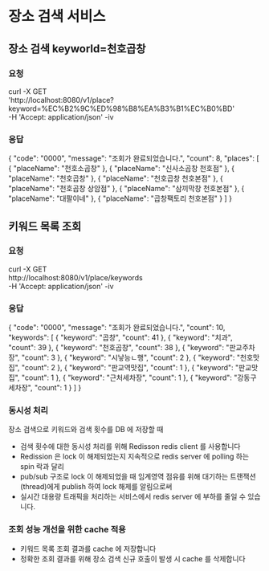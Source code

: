 # 장소 검색 서비스


## 장소 검색 keyworld=천호곱창
### 요청
curl -X GET \
'http://localhost:8080/v1/place?keyword=%EC%B2%9C%ED%98%B8%EA%B3%B1%EC%B0%BD' \
-H 'Accept: application/json' -iv

### 응답
{
"code": "0000",
"message": "조회가 완료되었습니다.",
"count": 8,
"places": [
{
"placeName": "천호소곱창"
},
{
"placeName": "신사소곱창 천호점"
},
{
"placeName": "천호곱창"
},
{
"placeName": "천호곱창 천호본점"
},
{
"placeName": "천호곱창 상암점"
},
{
"placeName": "삼끼막창 천호본점"
},
{
"placeName": "대팔이네"
},
{
"placeName": "곱창팩토리 천호본점"
}
]
}

## 키워드 목록 조회
### 요청
curl -X GET \
http://localhost:8080/v1/place/keywords \
-H 'Accept: application/json' -iv

### 응답
{
"code": "0000",
"message": "조회가 완료되었습니다.",
"count": 10,
"keywords": [
{
"keyword": "곱창",
"count": 41
},
{
"keyword": "치과",
"count": 39
},
{
"keyword": "천호곱창",
"count": 38
},
{
"keyword": "판교주차장",
"count": 3
},
{
"keyword": "시낳능ㄴ행",
"count": 2
},
{
"keyword": "천호맛집",
"count": 2
},
{
"keyword": "판교역맛집",
"count": 1
},
{
"keyword": "판교맛집",
"count": 1
},
{
"keyword": "근처세차장",
"count": 1
},
{
"keyword": "강동구세차장",
"count": 1
}
]
}

### 동시성 처리

장소 검색으로 키워드와 검색 횟수를 DB 에 저장할 때
 - 검색 횟수에 대한 동시성 처리를 위해 Redisson redis client 를 사용합니다
 - Redission 은 lock 이 해제되었는지 지속적으로 redis server 에 polling 하는 spin 락과 달리
 - pub/sub 구조로 lock 이 해제되었을 때 임계영역 점유를 위해 대기하는 트랜잭션(thread)에게 publish 하여 lock 해제를 알림으로써
 - 실시간 대용량 트래픽을 처리하는 서비스에서 redis server 에 부하를 줄일 수 있습니다.


### 조회 성능 개선을 위한 cache 적용
 - 키워드 목록 조회 결과를 cache 에 저장합니다
 - 정확한 조회 결과를 위해 장소 검색 신규 호출이 발생 시 cache 를 삭제합니다


